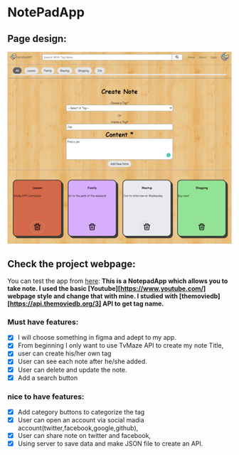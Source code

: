 # NotePadApp

## Page design:

![design of the idea](ssNoteApp.png)

## Check the project webpage:

You can test the app from [here](https://fikretyilmaz.github.io/NotePadApp/):
**This is a NotepadApp which allows you to take note.
I used the basic [Youtube][https://www.youtube.com/] webpage style and change that with mine. I studied with [themoviedb][https://api.themoviedb.org/3] API to get tag name.**

### Must have features:

- [x] I will choose something in figma and adept to my app.
- [x] From beginning I only want to use TvMaze API to create my note Title,
- [x] user can create his/her own tag
- [x] User can see each note after he/she added.
- [x] User can delete and update the note.
- [x] Add a search button

### nice to have features:

- [x] Add category buttons to categorize the tag
- [x] User can open an account via social madia account(twitter,facebook,google,github),
- [x] User can share note on twitter and facebook,
- [x] Using server to save data and make JSON file to create an API.
